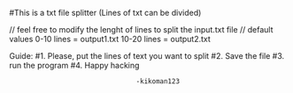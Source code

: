 #This is a txt file splitter (Lines of txt can be divided)

// feel free to modify the lenght of lines to split the input.txt file
// default values
     0-10 lines = output1.txt 
     10-20 lines = output2.txt

Guide:
    #1. Please, put the lines of text you want to split
    #2. Save the file
    #3. run the program
    #4. Happy hacking

                                    -kikoman123
